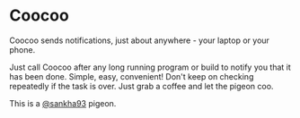 Coocoo
======
Coocoo sends notifications, just about anywhere - your laptop or your phone.

Just call Coocoo after any long running program or build to notify you that it has been done. Simple, easy, convenient! Don't keep on checking repeatedly if the task is over. Just grab a coffee and let the pigeon coo.

This is a [@sankha93](https://twitter.com/sankha93) pigeon.
